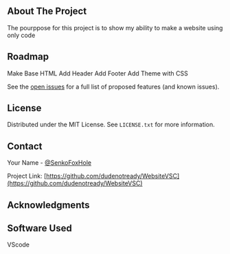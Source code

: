 <!-- Improved compatibility of back to top link: See: https://github.com/othneildrew/Best-README-Template/pull/73 -->
<a name="readme-top"></a>
<!--
*** Thanks for checking out the Best-README-Template. If you have a suggestion
*** that would make this better, please fork the repo and create a pull request
*** or simply open an issue with the tag "enhancement".
*** Don't forget to give the project a star!
*** Thanks again! Now go create something AMAZING! :D
-->






<!-- ABOUT THE PROJECT -->
## About The Project

The pourppose for this project is to show my ability to make a website using only code




<!-- ROADMAP -->
## Roadmap

  Make Base HTML
  Add Header
  Add Footer
  Add Theme with CSS


See the [open issues](https://github.com/dudenotready/WebsiteVSC/issues) for a full list of proposed features (and known issues).




<!-- LICENSE -->
## License

Distributed under the MIT License. See `LICENSE.txt` for more information.




<!-- CONTACT -->
## Contact

Your Name - [@SenkoFoxHole](https://twitter.com/SenkoFoxHole)

Project Link: [https://github.com/dudenotready/WebsiteVSC](https://github.com/dudenotready/WebsiteVSC)




<!-- ACKNOWLEDGMENTS -->
## Acknowledgments


## Software Used

VScode


